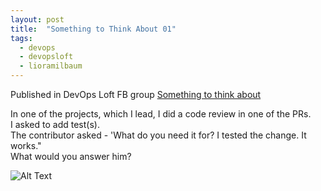 ```yaml
---
layout: post
title:  "Something to Think About 01"
tags:
  - devops
  - devopsloft
  - lioramilbaum
---
```



Published in DevOps Loft FB group <a href="https://www.facebook.com/groups/devopsloft/permalink/1263438330716368/">Something to think about</a><br/>

In one of the projects, which I lead, I did a code review in one of the PRs.<br/>
I asked to add test(s).<br/>
The contributor asked - 'What do you need it for? I tested the change. It works."<br/>
What would you answer him?

![Alt Text](https://media.giphy.com/media/PKZfpSnvCj1vMseu8Z/giphy.gif)

